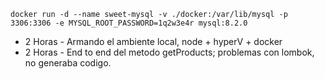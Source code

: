 ```
docker run -d --name sweet-mysql -v ./docker:/var/lib/mysql -p 3306:3306 -e MYSQL_ROOT_PASSWORD=1q2w3e4r mysql:8.2.0
```
- 2 Horas - Armando el ambiente local, node + hyperV + docker
- 2 Horas - End to end del metodo getProducts; problemas con lombok, no generaba codigo. 

